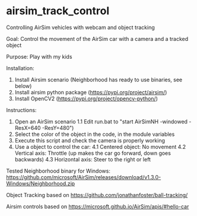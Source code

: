 # airsim_track_control
Controlling AirSim vehicles with webcam and object tracking

Goal: Control the movement of the AirSim car with a camera and a tracked object

Purpose: Play with my kids

Installation:
 1. Install Airsim scenario (Neighborhood has ready to use binaries, see below)
 2. Install airsim python package (https://pypi.org/project/airsim/)
 3. Install OpenCV2 (https://pypi.org/project/opencv-python/)

Instructions:
 1. Open an AirSim scenario
      1.1 Edit run.bat to "start AirSimNH -windowed -ResX=640 -ResY=480")
 2. Select the color of the object in the code, in the module variables
 3. Execute this script and check the camera is properly working
 4. Use a object to control the car:
      4.1 Centered object: No movement
      4.2 Vertical axis: Throttle (up makes the car go forward, down goes backwards)
      4.3 Horizontal axis: Steer to the right or left

Tested Neighborhood binary for Windows:
  https://github.com/microsoft/AirSim/releases/download/v1.3.0-Windows/Neighborhood.zip
  
Object Tracking based on https://github.com/jonathanfoster/ball-tracking/

Airsim controls based on https://microsoft.github.io/AirSim/apis/#hello-car
